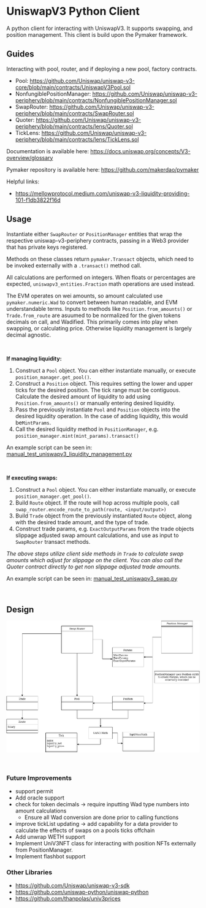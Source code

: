 # UniswapV3 Python Client

A python client for interacting with UniswapV3. It supports swapping, and position management. This client is build upon the Pymaker framework.

## Guides
Interacting with pool, router, and if deploying a new pool, factory contracts.
- Pool: https://github.com/Uniswap/uniswap-v3-core/blob/main/contracts/UniswapV3Pool.sol
- NonfungiblePositionManager: https://github.com/Uniswap/uniswap-v3-periphery/blob/main/contracts/NonfungiblePositionManager.sol
- SwapRouter: https://github.com/Uniswap/uniswap-v3-periphery/blob/main/contracts/SwapRouter.sol
- Quoter: https://github.com/Uniswap/uniswap-v3-periphery/blob/main/contracts/lens/Quoter.sol
- TickLens: https://github.com/Uniswap/uniswap-v3-periphery/blob/main/contracts/lens/TickLens.sol

Documentation is available here: https://docs.uniswap.org/concepts/V3-overview/glossary

Pymaker repository is available here: https://github.com/makerdao/pymaker 

Helpful links:
- https://mellowprotocol.medium.com/uniswap-v3-liquidity-providing-101-f1db3822f16d

## Usage

Instantiate either `SwapRouter` or `PositionManager` entities that wrap the respective uniswap-v3-periphery contracts, passing in a Web3 provider that has private keys registered.

Methods on these classes return `pymaker.Transact` objects, which need to be invoked externally with a `.transact()` method call.

All calculations are performed on integers. When floats or percentages are expected, `uniswapv3_entities.Fraction` math operations are used instead. 

The EVM operates on wei amounts, so amount calculated use `pymaker.numeric.Wad` to convert between human readable, and EVM understandable terms. Inputs to methods like `Position.from_amounts()` or `Trade.from_route` are asuumed to be normalized for the given tokens decimals on call, and Wadified. This primarily comes into play when swapping, or calculating price. Otherwise liquidity management is largely decimal agnostic.

&nbsp;

**If managing liquidity:**
1. Construct a `Pool` object. You can either instantiate manually, or execute `position_manager.get_pool()`.
2. Construct a `Position` object. This requires setting the lower and upper ticks for the desired position. The tick range must be contiguous. Calculate the desired amount of liquidity to add using `Position.from_amounts()` or manually entering desired liquidity.
3. Pass the previously instantiate `Pool` and `Position` objects into the desired liquidity operation. In the case of adding liquidity, this would be`MintParams`.
4. Call the desired liquidity method in `PositionManager`, e.g. `position_manager.mint(mint_params).transact()`

An example script can be seen in: [manual_test_uniswapv3_liquidity_management.py](../tests/manual_test_uniswapv3_liquidity_management.py)

&nbsp;

**If executing swaps:**

1. Construct a `Pool` object. You can either instantiate manually, or execute `position_manager.get_pool()`.  
2. Build `Route` object. If the route will hop across multiple pools, call `swap_router.encode_route_to_path(route, <input/output>)`
3. Build `Trade` object from the previously instantiated `Route` object, along with the desired trade amount, and the type of trade.
4. Construct trade params, e.g. `ExactOutputParams` from the trade objects slippage adjusted swap amount calculations, and use as input to `SwapRouter` transact methods.

*The above steps utilize client side methods in `Trade` to calculate swap amounts which adjust for slippage on the client. You can also call the Quoter contract directly to get non slippage adjusted trade amounts.*

An example script can be seen in: [manual_test_uniswapv3_swap.py](../tests/manual_test_uniswapv3_swap.py)

&nbsp;

## Design

![Client Architecture](UniV3ClientArchitecture.png)

&nbsp;

### Future Improvements
- support permit
- Add oracle support
- check for token decimals -> require inputting Wad type numbers into amount calculations
  - Ensure all Wad conversion are done prior to calling functions
- improve tickList updating -> add capability for a data provider to calculate the effects of swaps on a pools ticks offchain
- Add unwrap WETH support
- Implement UniV3NFT class for interacting with position NFTs externally from PositionManager.
- Implement flashbot support

### Other Libraries
- https://github.com/Uniswap/uniswap-v3-sdk
- https://github.com/uniswap-python/uniswap-python
- https://github.com/thanpolas/univ3prices
